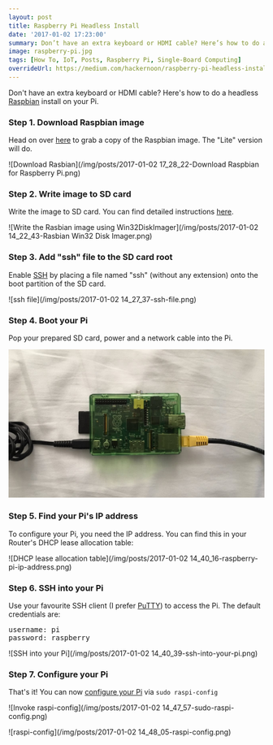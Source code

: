 ```yaml
---
layout: post
title: Raspberry Pi Headless Install
date: '2017-01-02 17:23:00'
summary: Don’t have an extra keyboard or HDMI cable? Here’s how to do a headless Raspbian install on your Pi ...
image: raspberry-pi.jpg
tags: [How To, IoT, Posts, Raspberry Pi, Single-Board Computing]
overrideUrl: https://medium.com/hackernoon/raspberry-pi-headless-install-462ccabd75d0
--- 
```


Don't have an extra keyboard or HDMI cable? Here's how to do a headless <a href="https://www.raspbian.org/" target="_blank">Raspbian</a> install on your Pi.

### Step 1. Download Raspbian image

Head on over <a href="https://www.raspberrypi.org/downloads/raspbian/" target="_blank">here</a> to grab a copy of the Raspbian image. The "Lite" version will do.

![Download Rasbian](/img/posts/2017-01-02 17_28_22-Download Raspbian for Raspberry Pi.png)

### Step 2. Write image to SD card

Write the image to SD card. You can find detailed instructions <a href="https://www.raspberrypi.org/documentation/installation/installing-images/README.md" target="_blank">here</a>.

![Write the Rasbian image using Win32DiskImager](/img/posts/2017-01-02 14_22_43-Rasbian Win32 Disk Imager.png)

### Step 3. Add "ssh" file to the SD card root

Enable <a href="https://en.wikipedia.org/wiki/Secure_Shell" target="_blank">SSH</a> by placing a file named "ssh" (without any extension) onto the boot partition of the SD card.

![ssh file](/img/posts/2017-01-02 14_27_37-ssh-file.png)

### Step 4. Boot your Pi

Pop your prepared SD card, power and a network cable into the Pi.

![Raspberry Pi, powered up and ready to go](/img/posts/raspberry-pi.jpg)

### Step 5. Find your Pi's IP address

To configure your Pi, you need the IP address. You can find this in your Router's DHCP lease allocation table:

![DHCP lease allocation table](/img/posts/2017-01-02 14_40_16-raspberry-pi-ip-address.png)

### Step 6. SSH into your Pi

Use your favourite SSH client (I prefer <a href="http://www.putty.org/" target="_blank">PuTTY</a>) to access the Pi. The default credentials are:

<pre>
username: pi
password: raspberry
</pre>

![SSH into your Pi](/img/posts/2017-01-02 14_40_39-ssh-into-your-pi.png)

### Step 7. Configure your Pi

That's it! You can now <a href="https://www.raspberrypi.org/documentation/configuration/raspi-config.md" target="_target">configure your Pi</a> via <code>sudo raspi-config</code>

![Invoke raspi-config](/img/posts/2017-01-02 14_47_57-sudo-raspi-config.png)

![raspi-config](/img/posts/2017-01-02 14_48_05-raspi-config.png)